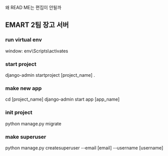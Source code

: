 왜 READ ME는 편집이 안될까

## EMART 2팀 장고 서버

### run virtual env
window: env\Scripts\activates


### start project
django-admin startproject [project_name] .

### make new app
cd [project_name]
django-admin start app [app_name]

### init project
python manage.py migrate

### make superuser
python manage.py createsuperuser --email [email] --username [username]